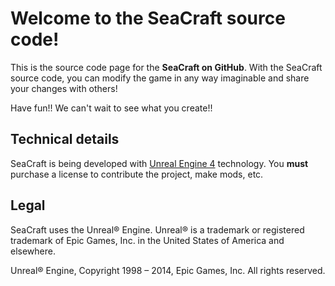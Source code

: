 Welcome to the SeaCraft source code!
====================================

This is the source code page for the **SeaCraft on GitHub**.  With the SeaCraft source code, you can modify the game in any way imaginable and share your changes with others!

Have fun!!  We can't wait to see what you create!!


Technical details
-----------------

SeaCraft is being developed with [Unreal Engine 4](https://www.unrealengine.com/products/unreal-engine-4) technology. You **must** purchase a license to contribute the project, make mods, etc.


Legal
-----------------
SeaCraft uses the Unreal® Engine. Unreal® is a trademark or registered trademark of Epic Games, Inc. in the United States of America and elsewhere.

Unreal® Engine, Copyright 1998 – 2014, Epic Games, Inc. All rights reserved.